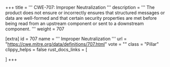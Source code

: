 +++
title = '''
CWE-707: Improper Neutralization
'''
description	= '''
The product does not ensure or incorrectly ensures that structured messages or data are well-formed and that certain security properties are met before being read from an upstream component or sent to a downstream component.
'''
weight = 707

[extra]
id = 707
name = '''
Improper Neutralization
'''
url = "https://cwe.mitre.org/data/definitions/707.html"
vote = ""
class = "Pillar"
clippy_helps = false
rust_docs_links = [
	
]
+++
